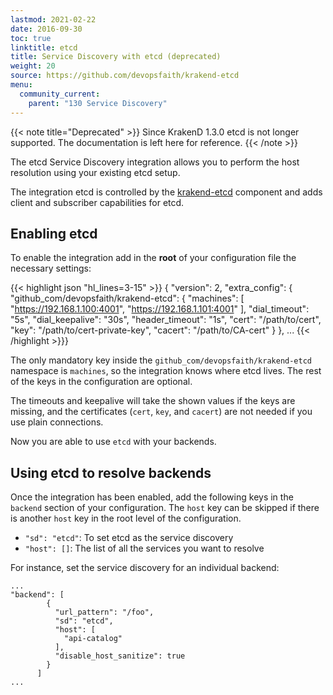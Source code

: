 ```yaml
---
lastmod: 2021-02-22
date: 2016-09-30
toc: true
linktitle: etcd
title: Service Discovery with etcd (deprecated)
weight: 20
source: https://github.com/devopsfaith/krakend-etcd
menu:
  community_current:
    parent: "130 Service Discovery"
---
```

{{< note title="Deprecated" >}}
Since KrakenD 1.3.0 etcd is not longer supported. The documentation is left here for reference.
{{< /note >}}

The etcd Service Discovery integration allows you to perform the host resolution using your existing etcd setup.

The integration etcd is controlled by the [krakend-etcd](https://github.com/devopsfaith/krakend-etcd) component and adds client and subscriber capabilities for etcd.


## Enabling etcd
To enable the integration add in the **root** of your configuration file the necessary settings:

{{< highlight json "hl_lines=3-15" >}}
{
  "version": 2,
  "extra_config": {
    "github_com/devopsfaith/krakend-etcd": {
      "machines": [
        "https://192.168.1.100:4001",
        "https://192.168.1.101:4001"
      ],
      "dial_timeout": "5s",
      "dial_keepalive": "30s",
      "header_timeout": "1s",
      "cert": "/path/to/cert",
      "key": "/path/to/cert-private-key",
      "cacert": "/path/to/CA-cert"
    }
  },
  ...
{{< /highlight >}}}

The only mandatory key inside the `github_com/devopsfaith/krakend-etcd` namespace is `machines`, so the integration knows where etcd lives. The rest of the keys in the configuration are optional.

The timeouts and keepalive will take the shown values if the keys are missing, and the certificates (`cert`, `key`, and `cacert`) are not needed if you use plain connections.

Now you are able to use `etcd` with your backends.

## Using etcd to resolve backends
Once the integration has been enabled, add the following keys in the `backend` section of your configuration. The `host` key can be skipped if there is another `host` key in the root level of the configuration.

- `"sd": "etcd"`: To set etcd as the service discovery
- `"host": []`: The list of all the services you want to resolve

For instance, set the service discovery for an individual backend:

    ...
    "backend": [
            {
              "url_pattern": "/foo",
              "sd": "etcd",
              "host": [
                "api-catalog"
              ],
              "disable_host_sanitize": true
            }
          ]
    ...

